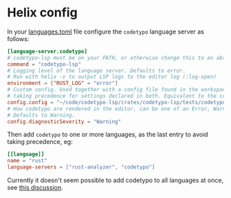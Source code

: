 # Helix config

In your [languages.toml](https://docs.helix-editor.com/languages.html) file configure the `codetypo` language server as follows:

```toml
[language-server.codetypo]
# codetypo-lsp must be on your PATH, or otherwise change this to an absolute path to codetypo-lsp
command = "codetypo-lsp"
# Logging level of the language server. Defaults to error.
# Run with helix -v to output LSP logs to the editor log (:log-open)
environment = {"RUST_LOG" = "error"}
# Custom config. Used together with a config file found in the workspace or its parents,
# taking precedence for settings declared in both. Equivalent to the codetypo `--config` cli argument.
config.config = "~/code/codetypo-lsp/crates/codetypo-lsp/tests/codetypo.toml"
# How codetypo are rendered in the editor, can be one of an Error, Warning, Info or Hint.
# Defaults to Warning.
config.diagnosticSeverity = "Warning"
```

Then add `codetypo` to one or more languages, as the last entry to avoid taking precedence, eg:

```toml
[[language]]
name = "rust"
language-servers = ["rust-analyzer", "codetypo"]
```

Currently it doesn't seem possible to add codetypo to all languages at once, see [this discussion](https://github.com/helix-editor/helix/discussions/8850).
